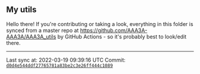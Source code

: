 ## My utils

Hello there! If you're contributing or taking a look, everything in this folder
is synced from a master repo at https://github.com/AAA3A-AAA3A/AAA3A_utils by GitHub Actions -
so it's probably best to look/edit there.

---

Last sync at: 2022-03-19 09:39:16 UTC
Commit: [`d0d4e544ddf27765781a83be2c3e26ff444c1089`](https://github.com/AAA3A-AAA3A/AAA3A_utils/commit/d0d4e544ddf27765781a83be2c3e26ff444c1089)
